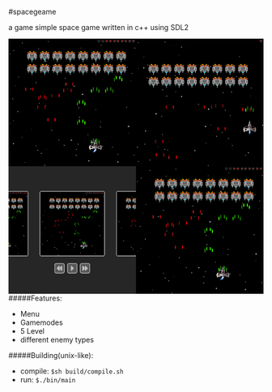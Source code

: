 #spacegeame

a game simple space game written in c++ using SDL2

<img align="left" width="50%" height="50%" src="https://github.com/Ztirom45/SpaceGame/blob/main/img/NormalMode.png">
<img align="left" width="50%" height="50%" src="https://github.com/Ztirom45/SpaceGame/blob/main/img/HardcoreMode.png">
<img align="left" width="50%" height="50%" src="https://github.com/Ztirom45/SpaceGame/blob/main/img/Menu.png">
<img align="left" width="50%" height="50%" src="https://github.com/Ztirom45/SpaceGame/blob/main/img/NormalMode.png">


#####Features:
- Menu
- Gamemodes
- 5 Level
- different enemy types

#####Building(unix-like):	
- compile: `$sh build/compile.sh`
- run: `$./bin/main`
